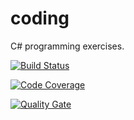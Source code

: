 # coding
C# programming exercises.

[![Build Status](https://travis-ci.org/api-automation-csharp-01/coding.svg?branch=develop)](https://travis-ci.org/api-automation-csharp-01/coding) 

[![Code Coverage](https://img.shields.io/codecov/c/github/api-automation-csharp-01/coding/develop.svg)](https://codecov.io/github/api-automation-csharp-01/coding?branch=develop)

[![Quality Gate](https://sonarcloud.io/api/project_badges/measure?project=api-automation-csharp-01_coding&metric=alert_status)](https://sonarcloud.io/dashboard/index/api-automation-csharp-01_coding)
